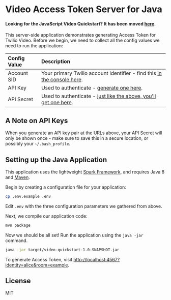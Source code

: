 # Video Access Token Server for Java

#### Looking for the JavaScript Video Quickstart? It has been moved [here](https://github.com/twilio/video-quickstart-js).

This server-side application demonstrates generating Access Token for Twilio Video.
Before we begin, we need to collect
all the config values we need to run the application:

| Config Value  | Description |
| :-------------  |:------------- |
Account SID | Your primary Twilio account identifier - find this [in the console here](https://www.twilio.com/console).
API Key | Used to authenticate - [generate one here](https://www.twilio.com/console/video/dev-tools/api-keys).
API Secret | Used to authenticate - [just like the above, you'll get one here](https://www.twilio.com/console/video/dev-tools/api-keys).

## A Note on API Keys

When you generate an API key pair at the URLs above, your API Secret will only
be shown once - make sure to save this in a secure location, 
or possibly your `~/.bash_profile`.

## Setting up the Java Application

This application uses the lightweight [Spark Framework](http://sparkjava.com/), and
requires Java 8 and [Maven](https://maven.apache.org/install.html). 

Begin by creating a configuration file for your application:

```bash
cp .env.example .env
```

Edit `.env` with the three configuration parameters we gathered from above. 

Next, we compile our application code:

```bash
mvn package
```

Now we should be all set! Run the application using the `java -jar` command.

```bash
java -jar target/video-quickstart-1.0-SNAPSHOT.jar
```

To generate Access Token, visit [http://localhost:4567?identity=alice&room=example](http://localhost:4567?identity=alice&room=example).

## License

MIT
